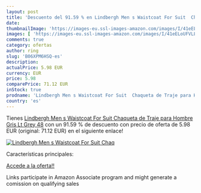 ```yaml
---
layout: post
title: 'Descuento del 91.59 % en Lindbergh Men s Waistcoat For Suit  Chaq'
date: 
thumbnailImage: 'https://images-eu.ssl-images-amazon.com/images/I/41eELoUFVLL._SL200_.jpg'
images: [ 'https://images-eu.ssl-images-amazon.com/images/I/41eELoUFVLL._SL200_.jpg' ]
comments: true
category: ofertas
author: ring
slug: 'B06XPM6HSQ-es'
description:
actualPrice: 5.98 EUR
currency: EUR
price: 5.98
comparePrice: 71.12 EUR
inStock: true
prodname: 'Lindbergh Men s Waistcoat For Suit  Chaqueta de Traje para Hombre  Gris  Lt Grey   48'
country: 'es'
---
```


Tienes [Lindbergh Men s Waistcoat For Suit  Chaqueta de Traje para Hombre  Gris  Lt Grey   48](https://www.amazon.es/dp/B06XPM6HSQ/?tag=tolees-21) con un 91.59 % de descuento con precio de oferta de 5.98 EUR (original: 71.12 EUR) en el siguiente enlace!

[![Lindbergh Men s Waistcoat For Suit  Chaq](https://images-eu.ssl-images-amazon.com/images/I/41eELoUFVLL._SL200_.jpg)](https://www.amazon.es/dp/B06XPM6HSQ/?tag=tolees-21)

Características principales:


[Accede a la oferta!!](https://www.amazon.es/dp/B06XPM6HSQ/?tag=tolees-21)

Links participate in Amazon Associate program and might generate a comission on qualifying sales


